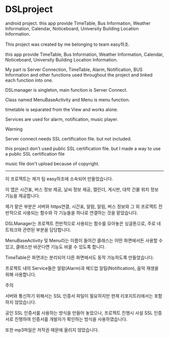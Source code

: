 # DSLproject
android project. this app provide TimeTable, Bus Information, Weather Information, Calendar, Noticeboard, University Building Location Information.

This project was created by me belonging to team easy하조.

this app provide TimeTable, Bus Information, Weather Information, Calendar, Noticeboard, University Building Location Information.

My part is Server Connection, TimeTable, Alarm, Notification, BUS Information and other functions used throughout the project and linked each function into one.

DSLmanager is singleton, main function is Server Connect.

Class named MenuBaseActivity and Menu is menu function.

timetable is separated from the View and works alone.

Services are used for alarm, notification, music player.


Warning

Server connect needs SSL certification file. but not included.

this project don't used public SSL certification file. but I made a way to use a public SSL certification file

music file don't upload because of copyright.




------------------------------------------------------------






이 프로젝트는 제가 팀 easy하조에 소속되어 만들었습니다.

이 앱은 시간표, 버스 정보 제공, 날씨 정보 제공, 캘린더, 게시판, 대학 건물 위치 정보 기능을 제공합니다.

제가 맡은 부분은 서버와 https연결, 시간표, 알람, 알림, 버스 정보와 그 외 프로젝트 전반적으로 사용되는 함수와 각 기능들을 하나로 연결하는 것을 맡았습니다.

DSLManager는 프로젝트 전반적으로 사용되는 함수를 모아놓은 싱글톤으로, 주로 네트워크와 관련된 부분을 담당합니다.

MenuBaseActivity 및 Menu라는 이름이 들어간 클래스는 어떤 화면에서든 사용할 수 있고, 클래스만 바꾼다면 기능도 바꿀 수 있도록 합니다.

TimeTable은 화면과는 분리되어 다른 화면에서도 동작 가능하도록 만들었습니다.

프로젝트 내의 Service들은 알람(Alarm)과 헤드업 알림(Notification), 음악 재생을 위해 사용합니다.



주의

서버와 통신하기 위해서는 SSL 인증서 파일이 필요하지만 현제 리포지트리에서는 포함하지 않았습니다.

공인 SSL 인증서를 사용하는 방식을 만들어 놓았으나, 프로젝트 진행시 사설 SSL 인증서로 진행하여 인증서를 개발자가 확인하는 방식을 사용하였습니다.

또한 mp3파일은 저작권 때문에 올리지 않았습니다.
